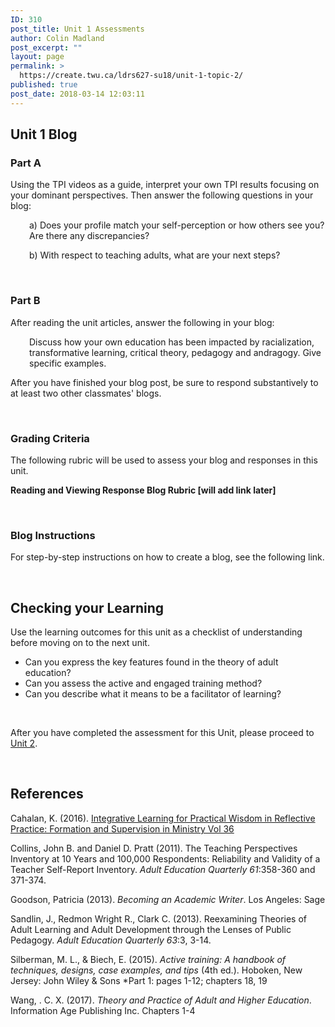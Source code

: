 ```yaml
---
ID: 310
post_title: Unit 1 Assessments
author: Colin Madland
post_excerpt: ""
layout: page
permalink: >
  https://create.twu.ca/ldrs627-su18/unit-1-topic-2/
published: true
post_date: 2018-03-14 12:03:11
---
```

<h2>Unit 1 Blog</h2>
<h3>Part A</h3>
Using the TPI videos as a guide, interpret your own TPI results focusing on your dominant perspectives. Then answer the following questions in your blog:
<p style="padding-left: 30px;">a) Does your profile match your self-perception or how others see you? Are there any discrepancies?</p>
<p style="padding-left: 30px;">b) With respect to teaching adults, what are your next steps?</p>
&nbsp;
<h3>Part B</h3>
After reading the unit articles, answer the following in your blog:
<p style="padding-left: 30px;">Discuss how your own education has been impacted by racialization, transformative learning, critical theory, pedagogy and andragogy. Give specific examples.</p>
After you have finished your blog post, be sure to respond substantively to at least two other classmates' blogs.

&nbsp;
<h3>Grading Criteria</h3>
The following rubric will be used to assess your blog and responses in this unit.

<strong>Reading and Viewing Response Blog Rubric [will add link later]</strong>

&nbsp;
<h3>Blog Instructions</h3>
For step-by-step instructions on how to create a blog, see the following link.

&nbsp;
<h2>Checking your Learning</h2>
Use the learning outcomes for this unit as a checklist of understanding before moving on to the next unit.

* Can you express the key features found in the theory of adult education?
* Can you assess the active and engaged training method?
* Can you describe what it means to be a facilitator of learning?

&nbsp;

After you have completed the assessment for this Unit, please proceed to <a href="https://create.twu.ca/ldrs627-su18/unit-2/">Unit 2</a>.

&nbsp;

## References

Cahalan, K. (2016). [Integrative Learning for Practical Wisdom in Reflective Practice: Formation and Supervision in Ministry Vol 36](http://journals.sfu.ca/rpfs/index.php/rpfs/article/view/452)

Collins, John B. and Daniel D. Pratt (2011). The Teaching Perspectives Inventory at 10 Years and 100,000 Respondents: Reliability and Validity of a Teacher Self-Report Inventory. _Adult Education Quarterly_ _61_:358-360 and 371-374.

Goodson, Patricia (2013). _Becoming an Academic Writer_. Los Angeles: Sage

Sandlin, J., Redmon Wright R., Clark C. (2013). Reexamining Theories of Adult Learning and Adult Development through the Lenses of Public Pedagogy. _Adult Education Quarterly 63_:3, 3-14.

Silberman, M. L., &amp; Biech, E. (2015). _Active training: A handbook of techniques, designs, case examples, and tips_ (4th ed.). Hoboken, New Jersey: John Wiley &amp; Sons *Part 1: pages 1-12; chapters 18, 19

Wang, . C. X. (2017). _Theory and Practice of Adult and Higher Education_. Information Age Publishing Inc. Chapters 1-4